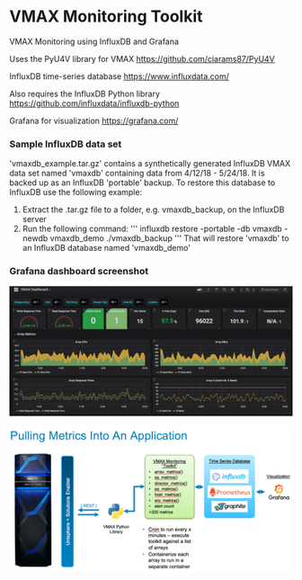 # VMAX Monitoring Toolkit
VMAX Monitoring using InfluxDB and Grafana

Uses the PyU4V library for VMAX
https://github.com/ciarams87/PyU4V

InfluxDB time-series database
https://www.influxdata.com/

Also requires the InfluxDB Python library
https://github.com/influxdata/influxdb-python

Grafana for visualization
https://grafana.com/

### Sample InfluxDB data set

'vmaxdb_example.tar.gz' contains a synthetically generated InfluxDB VMAX data set named 'vmaxdb' containing data from 4/12/18 - 5/24/18. It is backed up as an InfluxDB 'portable' backup. To restore this database to InfluxDB use the following example:

1. Extract the .tar.gz file to a folder, e.g. vmaxdb_backup, on the InfluxDB server
2. Run the following command:
'''
influxdb restore -portable -db vmaxdb -newdb vmaxdb_demo ./vmaxdb_backup
'''
That will restore 'vmaxdb' to an InfluxDB database named 'vmaxdb_demo'

### Grafana dashboard screenshot

![Dashboard Example](grafana_dashboard.png)

![Architecture](architecture.png)

